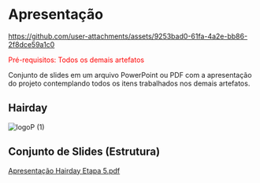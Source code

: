 # Apresentação


https://github.com/user-attachments/assets/9253bad0-61fa-4a2e-bb86-2f8dce59a1c0


<span style="color:red">Pré-requisitos: Todos os demais artefatos</span>

Conjunto de slides em um arquivo PowerPoint ou PDF com a apresentação do projeto contemplando todos os itens trabalhados nos demais artefatos.

## Hairday

![logoP (1)](https://github.com/user-attachments/assets/fb747bc7-3f30-46b5-815f-186d19c63bb8)

## Conjunto de Slides (Estrutura)

[Apresentação Hairday Etapa 5.pdf](https://github.com/user-attachments/files/20856001/Apresentacao.Hairday.Etapa.5.pdf)

